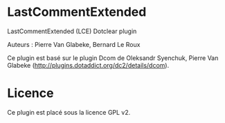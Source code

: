 LastCommentExtended
===================

LastCommentExtended (LCE)  Dotclear plugin

Auteurs : Pierre Van Glabeke, Bernard Le Roux

Ce plugin est basé sur le plugin Dcom de Oleksandr Syenchuk, Pierre Van Glabeke (http://plugins.dotaddict.org/dc2/details/dcom).


Licence
===================
Ce plugin est placé sous la licence GPL v2.
